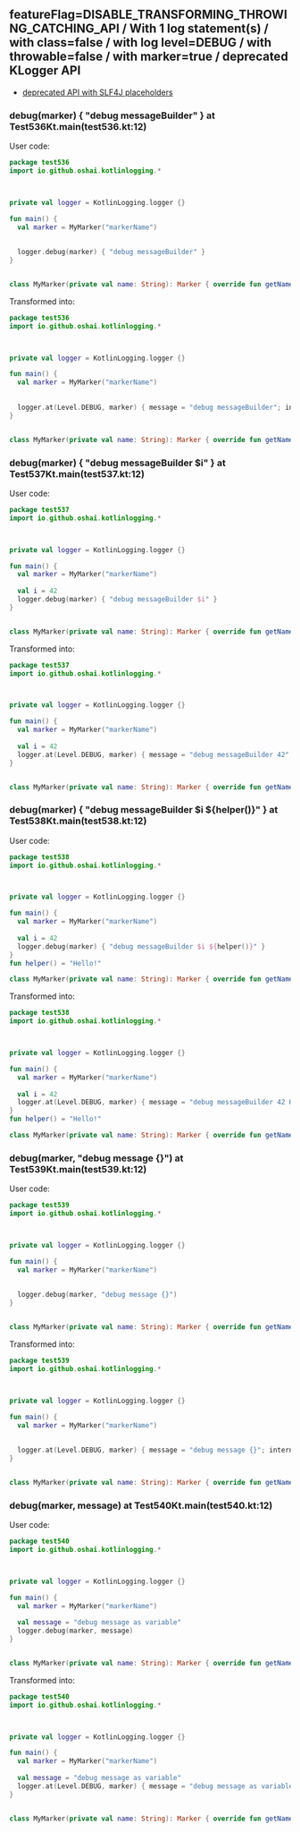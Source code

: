 ## featureFlag=DISABLE_TRANSFORMING_THROWING_CATCHING_API / With 1 log statement(s) / with class=false / with log level=DEBUG / with throwable=false / with marker=true / deprecated KLogger API

* [deprecated API with SLF4J placeholders](deprecated-slf4j-placeholders.md)

###  debug(marker) { "debug messageBuilder" } at Test536Kt.main(test536.kt:12)

User code:
```kotlin
package test536
import io.github.oshai.kotlinlogging.*



private val logger = KotlinLogging.logger {}

fun main() {
  val marker = MyMarker("markerName")
  
  
  logger.debug(marker) { "debug messageBuilder" }
}


class MyMarker(private val name: String): Marker { override fun getName() = name }

```
  
Transformed into:
```kotlin
package test536
import io.github.oshai.kotlinlogging.*



private val logger = KotlinLogging.logger {}

fun main() {
  val marker = MyMarker("markerName")
  
  
  logger.at(Level.DEBUG, marker) { message = "debug messageBuilder"; internalCompilerData = KLoggingEventBuilder.InternalCompilerData(messageTemplate = "\"debug messageBuilder\"", className = "test536.Test536Kt", methodName = "main", fileName = "test536.kt", lineNumber = 12)
}


class MyMarker(private val name: String): Marker { override fun getName() = name }

```

###  debug(marker) { "debug messageBuilder $i" } at Test537Kt.main(test537.kt:12)

User code:
```kotlin
package test537
import io.github.oshai.kotlinlogging.*



private val logger = KotlinLogging.logger {}

fun main() {
  val marker = MyMarker("markerName")
  
  val i = 42
  logger.debug(marker) { "debug messageBuilder $i" }
}


class MyMarker(private val name: String): Marker { override fun getName() = name }

```
  
Transformed into:
```kotlin
package test537
import io.github.oshai.kotlinlogging.*



private val logger = KotlinLogging.logger {}

fun main() {
  val marker = MyMarker("markerName")
  
  val i = 42
  logger.at(Level.DEBUG, marker) { message = "debug messageBuilder 42"; internalCompilerData = KLoggingEventBuilder.InternalCompilerData(messageTemplate = "\"debug messageBuilder $i\"", className = "test537.Test537Kt", methodName = "main", fileName = "test537.kt", lineNumber = 12)
}


class MyMarker(private val name: String): Marker { override fun getName() = name }

```

###  debug(marker) { "debug messageBuilder $i ${helper()}" } at Test538Kt.main(test538.kt:12)

User code:
```kotlin
package test538
import io.github.oshai.kotlinlogging.*



private val logger = KotlinLogging.logger {}

fun main() {
  val marker = MyMarker("markerName")
  
  val i = 42
  logger.debug(marker) { "debug messageBuilder $i ${helper()}" }
}
fun helper() = "Hello!"

class MyMarker(private val name: String): Marker { override fun getName() = name }

```
  
Transformed into:
```kotlin
package test538
import io.github.oshai.kotlinlogging.*



private val logger = KotlinLogging.logger {}

fun main() {
  val marker = MyMarker("markerName")
  
  val i = 42
  logger.at(Level.DEBUG, marker) { message = "debug messageBuilder 42 Hello!"; internalCompilerData = KLoggingEventBuilder.InternalCompilerData(messageTemplate = "\"debug messageBuilder $i ${helper()}\"", className = "test538.Test538Kt", methodName = "main", fileName = "test538.kt", lineNumber = 12)
}
fun helper() = "Hello!"

class MyMarker(private val name: String): Marker { override fun getName() = name }

```

###  debug(marker, "debug message {}") at Test539Kt.main(test539.kt:12)

User code:
```kotlin
package test539
import io.github.oshai.kotlinlogging.*



private val logger = KotlinLogging.logger {}

fun main() {
  val marker = MyMarker("markerName")
  
  
  logger.debug(marker, "debug message {}")
}


class MyMarker(private val name: String): Marker { override fun getName() = name }

```
  
Transformed into:
```kotlin
package test539
import io.github.oshai.kotlinlogging.*



private val logger = KotlinLogging.logger {}

fun main() {
  val marker = MyMarker("markerName")
  
  
  logger.at(Level.DEBUG, marker) { message = "debug message {}"; internalCompilerData = KLoggingEventBuilder.InternalCompilerData(messageTemplate = "\"debug message {}\"", className = "test539.Test539Kt", methodName = "main", fileName = "test539.kt", lineNumber = 12)
}


class MyMarker(private val name: String): Marker { override fun getName() = name }

```

###  debug(marker, message) at Test540Kt.main(test540.kt:12)

User code:
```kotlin
package test540
import io.github.oshai.kotlinlogging.*



private val logger = KotlinLogging.logger {}

fun main() {
  val marker = MyMarker("markerName")
  
  val message = "debug message as variable"
  logger.debug(marker, message)
}


class MyMarker(private val name: String): Marker { override fun getName() = name }

```
  
Transformed into:
```kotlin
package test540
import io.github.oshai.kotlinlogging.*



private val logger = KotlinLogging.logger {}

fun main() {
  val marker = MyMarker("markerName")
  
  val message = "debug message as variable"
  logger.at(Level.DEBUG, marker) { message = "debug message as variable"; internalCompilerData = KLoggingEventBuilder.InternalCompilerData(messageTemplate = "message", className = "test540.Test540Kt", methodName = "main", fileName = "test540.kt", lineNumber = 12)
}


class MyMarker(private val name: String): Marker { override fun getName() = name }

```
